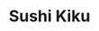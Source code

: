 ---
layout: place
title: "Sushi Kiku"
permalink: /georgia/atlanta/sushi-kiku.html
stateAbbr: GA
stateName: Georgia
cityName: Atlanta
place_id: ChIJMfxHNeIF9YgRwtPLtRoN47I
photos:
  - name: >-
      places/ChIJMfxHNeIF9YgRwtPLtRoN47I/photos/AeeoHcKx4iR1Kd6uttNTq9pkXv4Ravl8jvGXHVsfz_BDKSFCdNQVoq1-JLE-zwCnMtjL3-q3icIepJ7SdRQw195J_FY8_u8KN3dvKpuQdITFQAUvemM8vVb8aLrMbzKEWgkvG5wPX5JrOSJ6OD28DcREN6w5LP_vckXKiFD-eo4Kgl1An8sbSYkt1SxRW8oRvg5bJUvoFS90RWx4YW8TytjLxhSdJz-kLbufhZtyT8kULbU05OUFI9Ca7BR7taKbg3VTlGDGqKpTrs35MkPjcspH9eHb5eLQbwPW19VjwGdeQy_ntzVvJptsYVSZALEfnNfVhVz5EjKuLOJurIVvoYafxn_DCQf7sjDWnHkzjaOUU4K5JwKFgDoAH4gmGmaQWWKB8zntYAeCOye4H04tBx1fLx-TDp_ajjML1qTBk8O2JKluTQ
    widthPx: 4000
    heightPx: 2252
    authorAttributions:
      - displayName: Lee Lee Williams
        uri: https://maps.google.com/maps/contrib/110028932608900272559
        photoUri: >-
          https://lh3.googleusercontent.com/a/ACg8ocIcX1DId8j-hX-pxfuCgWvkYHqj3FiSnJ80Or7WCuspMFUYoQ=s100-p-k-no-mo
    flagContentUri: >-
      https://www.google.com/local/imagery/report/?cb_client=maps_api_places.places_api&image_key=!1e10!2sCIHM0ogKEICAgIDrmvOiQA&hl=en-US
    googleMapsUri: >-
      https://www.google.com/maps/place//data=!3m4!1e2!3m2!1sCIHM0ogKEICAgIDrmvOiQA!2e10!4m2!3m1!1s0x88f505e23547fc31:0xb2e30d1ab5cbd3c2
  - name: >-
      places/ChIJMfxHNeIF9YgRwtPLtRoN47I/photos/AeeoHcLoJUVmpDU2dR5aZ1U0ZpWG1XqnC88vOIKqDNv0IYSoo7afKT4xRJhKNo068Ce0bcZ8wtHZtRLhcMA5EtcsZfj6AlQQ23qnqkYGLxnOZ2UTZnNOrcApeCivBFmrRV_dO0S4cNwDUfKRwFIciQoEYPLM1MJwXMXu23lSFKggq_cAKjgwf0WZ_hJ0eNa6-QB-SNstjXOu5CjXw02oJAy9Ou-EEf2Y2HDd8NhSGUH6bqQRNbnlOBDseIEQ1zwDe1a7o5bHOJA-i7YNgEA_Q94X1nDNza6DoO9nfr0BFgciFkrlQf_BK7yUxLPtoNcn76xLLlE6wf7dUOHOI6Sb1wDZcqNfHeIO0kimfgpp9w0a-hSZgh8hAkIatcqG_m3tiQ5U1IRjt241CyQaK_T2ZhrvVKYw5q4m-mHFm05AkznGX0x71zDuVdgvSXuFiNRpDA
    widthPx: 4000
    heightPx: 2252
    authorAttributions:
      - displayName: Jana Viochnova
        uri: https://maps.google.com/maps/contrib/117000551736551810087
        photoUri: >-
          https://lh3.googleusercontent.com/a-/ALV-UjWDk2uHYzCfrpVC-CqovK9Y6vcqtSR0zoUKSFewqiFLuaMCLnXe=s100-p-k-no-mo
    flagContentUri: >-
      https://www.google.com/local/imagery/report/?cb_client=maps_api_places.places_api&image_key=!1e10!2sCIABIhADyddmqRKB_mevtgcAACVL&hl=en-US
    googleMapsUri: >-
      https://www.google.com/maps/place//data=!3m4!1e2!3m2!1sCIABIhADyddmqRKB_mevtgcAACVL!2e10!4m2!3m1!1s0x88f505e23547fc31:0xb2e30d1ab5cbd3c2
  - name: >-
      places/ChIJMfxHNeIF9YgRwtPLtRoN47I/photos/AeeoHcKvgYWidCL_N16Z3qZfpVccY_DIbzfRVdb4JdHkTRUl6W9ixZP0Qw54Q70P4C1kkq0TK3DWGiEyyKj_sQpCqJC8ND5t2ZkLPtkn2SKlcJGAqJ75mDf8Hbng0PwQ3RGysP6W9VjsNO6CRXFx7fVVP-jFUfdN8CZc8hvt507cH0MAbgmMt4cAktXC9-NKsW3QDklTNrd_8T8-tc8k5u_oPO73RFSfe3XfzURoehIIDaGvcN3nhCrdr2Txd8sewpRqxu1vhc3p3VI53txNAYBABlVlhyBBZxcq7vuigTSvZwd37EkTWEd3Y5L0yA6SW1SdbYl4naeCBNMgEGz0OOH8tlc1nym-YzJOCFW9N_ue_TOIHHON9_dTmLmoTV7IjfZuF0H9C1M_UIVWnodWpDQDzZqhW6EWYEs_y47gCp5U3eM
    widthPx: 1290
    heightPx: 1069
    authorAttributions:
      - displayName: S B
        uri: https://maps.google.com/maps/contrib/115982411911410632514
        photoUri: >-
          https://lh3.googleusercontent.com/a-/ALV-UjXVqvB5-giDaE_b9XEdr9kCP1cD8leBAwhlB-fL5Y7ef8uJuSfhfA=s100-p-k-no-mo
    flagContentUri: >-
      https://www.google.com/local/imagery/report/?cb_client=maps_api_places.places_api&image_key=!1e10!2sCIHM0ogKEICAgIDT4JLqHg&hl=en-US
    googleMapsUri: >-
      https://www.google.com/maps/place//data=!3m4!1e2!3m2!1sCIHM0ogKEICAgIDT4JLqHg!2e10!4m2!3m1!1s0x88f505e23547fc31:0xb2e30d1ab5cbd3c2
  - name: >-
      places/ChIJMfxHNeIF9YgRwtPLtRoN47I/photos/AeeoHcJQl02zTf5o7DwTag1MKakdTh8V1ZRpzw83D7VkmJn8iTk9LdOqCNr0gYHWyReP1g9uxHS7KvzYAJCe5ScZrDsx8IT7xEVsEhG_DDZl77b_LBTno4IfolIAAkFo9FBSyfB9aX54n2KkJSzaTy3iXBzrPF96Zwmfwc2gq6UmVdfz8yvp_LFaBSKJnZlnMY52p_REusQX-SSC2r15-FDV4uLNRSlrSAxooWg14DbjBwgKhN8mhvYPuNWfPH0vSkhw8HO5UqaoKQasjf5SuWCEryw_p0MnG-YIlIGIgAct6aya6NAP1sfnB1YuhZT_LJZ_rleXdMWwPY5nmbDl86WRzmjburgpEfpUBCLC4Ykc4nqSiG42RAA1UywD92cqoEmyffzXIrEFwOjTmKxAZu_kToYhTCiOJ7rFVCiucMedQFScawiw
    widthPx: 1514
    heightPx: 1021
    authorAttributions:
      - displayName: S B
        uri: https://maps.google.com/maps/contrib/115982411911410632514
        photoUri: >-
          https://lh3.googleusercontent.com/a-/ALV-UjXVqvB5-giDaE_b9XEdr9kCP1cD8leBAwhlB-fL5Y7ef8uJuSfhfA=s100-p-k-no-mo
    flagContentUri: >-
      https://www.google.com/local/imagery/report/?cb_client=maps_api_places.places_api&image_key=!1e10!2sCIHM0ogKEICAgIDT4JLq7gE&hl=en-US
    googleMapsUri: >-
      https://www.google.com/maps/place//data=!3m4!1e2!3m2!1sCIHM0ogKEICAgIDT4JLq7gE!2e10!4m2!3m1!1s0x88f505e23547fc31:0xb2e30d1ab5cbd3c2
  - name: >-
      places/ChIJMfxHNeIF9YgRwtPLtRoN47I/photos/AeeoHcLasaRyH6hNMfkb0njcW6RJPlk9lzrrn-uLqUh-ixnJJRtmm8CUfn7HZz0Ajd6CT92tbDpmpxCjSEzsreB3zYBKh2i1D7fNBJLWdd4diyIy6dgSFoqPme-ODP9fp6srIuyU-6IzkXBnc8Aa9sICuFM37IokLddWqvz4vhKb8XmWSCaVi283Bakvz-9YfhmcP3XqatUvzx2YykKMpXKhoWD3D8o7BXlTo8-U_u7eg23TwN4V7mu6dnDRB6DfVKRuuOQeB4-BPJBQdiH5qIOVpXj_AcSMiKEuKEoh-b_0YfhnbmEjwCS-3TH6FuaNkm7CMz5te6-T3HqZjAMKlR-WWdN1Ak0RTjQLb5ppVt496Ew5NhbvlA4LPg-WZ1FUkGzrLKFdnG6tUKtRwEj_3hnxXzRRo4UI_3QBOMDOqTkoPxP8Rw
    widthPx: 3000
    heightPx: 4000
    authorAttributions:
      - displayName: Crystal Telesford
        uri: https://maps.google.com/maps/contrib/110511459790075330068
        photoUri: >-
          https://lh3.googleusercontent.com/a-/ALV-UjUEvbrqpHCf8R3l48TEMMfquOT8M4NrNjDDA18uwlK3ydFxFoMTlg=s100-p-k-no-mo
    flagContentUri: >-
      https://www.google.com/local/imagery/report/?cb_client=maps_api_places.places_api&image_key=!1e10!2sCIHM0ogKEICAgICZj4eVRA&hl=en-US
    googleMapsUri: >-
      https://www.google.com/maps/place//data=!3m4!1e2!3m2!1sCIHM0ogKEICAgICZj4eVRA!2e10!4m2!3m1!1s0x88f505e23547fc31:0xb2e30d1ab5cbd3c2
  - name: >-
      places/ChIJMfxHNeIF9YgRwtPLtRoN47I/photos/AeeoHcJ1ChcANwGUpXMOM1l6ijLeUISnwdLw0fAgU7CKgyyFb6lzsTjOb52IzXzIhwKJNEgYTDY6N7X_6S-_yTQgg4amz09nbAbHWV6CKJT0k7ughiVDULi2UoZ8VIyR59OXMaBqtnlh7tUkqbY-3pyBQEhAdmzhXOTqcZGnwXO10VsyV-16etYEgFuytwY0cbKgOd0n5p3ZMYsdu--Mzp62bUrHZSbRHLy0bT6gQ-boJby6000leWyvzrlAkeiEcUCQHxAxh-FCDNOzDXzVeFl_X8CHdHEIl2S6RHlrHFFVMVWaVovrYF1qH0nkzudWiE03hXPm_rPL9euax8XYNsTgKeZWYbTl4huLFhkUrmLxgJkraGNTKjdiNZj5v3iCPseVFSM7wzMMIbaKgKn2w5t6hyKHRLo4-oQFE3KDrRt3TEwXOw
    widthPx: 4032
    heightPx: 3024
    authorAttributions:
      - displayName: Melissa Kim
        uri: https://maps.google.com/maps/contrib/111317788344680856767
        photoUri: >-
          https://lh3.googleusercontent.com/a-/ALV-UjXWLGBewnk_hrUzNCY4T_Qrcu8gbTaN40uW_dEX4_JY_nV1mQ8G=s100-p-k-no-mo
    flagContentUri: >-
      https://www.google.com/local/imagery/report/?cb_client=maps_api_places.places_api&image_key=!1e10!2sCIHM0ogKEICAgICMpqv7Bg&hl=en-US
    googleMapsUri: >-
      https://www.google.com/maps/place//data=!3m4!1e2!3m2!1sCIHM0ogKEICAgICMpqv7Bg!2e10!4m2!3m1!1s0x88f505e23547fc31:0xb2e30d1ab5cbd3c2
  - name: >-
      places/ChIJMfxHNeIF9YgRwtPLtRoN47I/photos/AeeoHcLPObBre3UxzyCDSDAOK4Q_Z6UQzUFx_2tqL4dAWRBCVx8sQ2tfranDO4N74ax-SmW9jY1oAO9aaFIE-H9XWdN47jQkO3hf5BbqWPtGzAsCSPDQrPzNuGgZJJY2gy2zb_iHQDnOe-J6MUBqG7HnUNGWLBnwj2o4aDidkyA3CloIi0gb9zc2blTjYcz_QKJy1r98n5qYuXm4eZ5B1XF869_bqdv1wyUHcIRDFu_ptG9brQ0WDBFNHcsT9OAEJx-U3wk4tDaLUZmzstf20y3MOLol4d3KdywRHfbw0ImASeLds3hO4lHdMKI5Z9nCSmqWXJf-rRggkCobFYTdJWW2aJqH1sckgQyeBgDYtcoYG9tYUrOQIapZc7Ty6YR8yaLfI00IQWDGHw-nZ1oGSvo7_RTL9c9YGnfro1C89tBzBYOslQ
    widthPx: 3000
    heightPx: 4000
    authorAttributions:
      - displayName: Trang T.
        uri: https://maps.google.com/maps/contrib/105427771826657887552
        photoUri: >-
          https://lh3.googleusercontent.com/a-/ALV-UjXgIc-Hvwe3gRW4x9hCbvdBAmyiqry4texVqLa7Sh9rxjfkaeT3tg=s100-p-k-no-mo
    flagContentUri: >-
      https://www.google.com/local/imagery/report/?cb_client=maps_api_places.places_api&image_key=!1e10!2sCIHM0ogKEICAgIDdjcuIMg&hl=en-US
    googleMapsUri: >-
      https://www.google.com/maps/place//data=!3m4!1e2!3m2!1sCIHM0ogKEICAgIDdjcuIMg!2e10!4m2!3m1!1s0x88f505e23547fc31:0xb2e30d1ab5cbd3c2
  - name: >-
      places/ChIJMfxHNeIF9YgRwtPLtRoN47I/photos/AeeoHcLeLTiVCdgaBOJ6QOsvBBQviSxryFPs1cNbYYwMuDgSN5dXHeGX-7_y3ZG1wtl_mckG_aSHcrBaduWI-2aAZwzTTnR54ByX76wjwv4NBgmB0PP8mNaRKtWuVwPITYDRg9RJyvYIkFAGWEnYwkP3wH_YPFqt20fvT-evtf8KF7d9e3_g17piizbIypJH4_KOpqV3baYZ9NW3Gz71e8QrFpgzJqIEZkF_6zEhTctdq752aXvYOBb1A8UjkQ5cD7nAsuwDpVxwR_ZRDn5d82QxTBgAN9RmcXD08VDC8BtMdxk6fhswWJCdyPCVwSNAAm9LnCdQ_ocR-rqMGna_1NWokEFskPcgMbdTBZI4LvgXdoSCWSgjGNMlBvgX6eO0SNdn2Jw9SFtFw2MjKT1ZSpiCasSQZERJTwbpmdAiAvVLOrx8Io3y
    widthPx: 2160
    heightPx: 2160
    authorAttributions:
      - displayName: Nita LaNee'
        uri: https://maps.google.com/maps/contrib/100789618389979312378
        photoUri: >-
          https://lh3.googleusercontent.com/a-/ALV-UjVBFJtKZalCQj7fD_RsV3zHjq9BRAoRGS_q4afCl7t0rT73wp9tzg=s100-p-k-no-mo
    flagContentUri: >-
      https://www.google.com/local/imagery/report/?cb_client=maps_api_places.places_api&image_key=!1e10!2sCIHM0ogKEICAgIDU363HyAE&hl=en-US
    googleMapsUri: >-
      https://www.google.com/maps/place//data=!3m4!1e2!3m2!1sCIHM0ogKEICAgIDU363HyAE!2e10!4m2!3m1!1s0x88f505e23547fc31:0xb2e30d1ab5cbd3c2
  - name: >-
      places/ChIJMfxHNeIF9YgRwtPLtRoN47I/photos/AeeoHcJIeBiPH2-w_GHvib0IKnt0hZadcuwdffQmlpaOhTv0-oh2QxH8YFOJsHHzOxC0pQexPW_tO8arbBnrsxU8AVxw9xdd1ZoaNSLKIpEVwxI3FPdVVxy0Efv8sEcbzRno3Ea2wwKVDK96owH5vUnuF72d68jESgRZOhSuTWA5XZ20wjPzi6x30COPUEoYgqfkH2gs62xXHBxHqPnga1YWIkq2qN8SOW5sQsED_NgV7NqksEUO6D2JGO1PcVjoOJqbX1OoZapOk38oEn1F6sXGuyc93WVp4AjfWqcxvidiv4S99NealmWe2ey_RmYAUL83tYf4-wighuriaW_KqEweoO7SWnG70Gp8BxrMzPuF5OgGoCCW1qwdQ75ShLfUHA4vukEyCpWRFCKK2IPViULfotAr-L7e4r3bGZZg_kJWBLJmwA
    widthPx: 4032
    heightPx: 2268
    authorAttributions:
      - displayName: Kevin Woods
        uri: https://maps.google.com/maps/contrib/115709906678412343230
        photoUri: >-
          https://lh3.googleusercontent.com/a-/ALV-UjUOW_O7q1lvmcMznC15WC8helX10tiSFHf52w-kCQPgxgCg0W9x=s100-p-k-no-mo
    flagContentUri: >-
      https://www.google.com/local/imagery/report/?cb_client=maps_api_places.places_api&image_key=!1e10!2sCIHM0ogKEICAgIC3-5mxaA&hl=en-US
    googleMapsUri: >-
      https://www.google.com/maps/place//data=!3m4!1e2!3m2!1sCIHM0ogKEICAgIC3-5mxaA!2e10!4m2!3m1!1s0x88f505e23547fc31:0xb2e30d1ab5cbd3c2
  - name: >-
      places/ChIJMfxHNeIF9YgRwtPLtRoN47I/photos/AeeoHcILNdejubynNHutnDiQ7Abi1R83mzq6VBkPlwf5uOdG8REOWl0K0mlluJW-H0wCuFMxZIlpr1MXjp4YD9D5Ba8jeP3CHXCDr4lm8LbSIBdoSd4a0I8LSitc4FY-4mTwPKGO8QXiuNaXTzBOBl5CFN7ZKw8XAsLeT-ZG_CEVySB-zoFiDVtK4fFq1kAaAXrjgA4pXHFDHGHQ4OTxMEuMQSCAI2RMK-PXkj95wWXNrrkh2E_XeCSBl78jJ691eOv00djeXyc-opTqrZhvJfH1xZVv07G4sG0O_VxjgB-mnCx9xOZy9urqQIhiHep9u5CDZYqcymr_A__ZD_7TuMd6uMzOjUfQMk62q8ht7wbfD5O5MrXgJrQEkaFBioBzSl9PZhJkJZzKiWWnOmlUjlmkuCADIjW9Lsk0loP5LGvpZeJldQ
    widthPx: 3024
    heightPx: 4032
    authorAttributions:
      - displayName: Tulip Pansak
        uri: https://maps.google.com/maps/contrib/108934946984202361217
        photoUri: >-
          https://lh3.googleusercontent.com/a-/ALV-UjWQYBwqQ9fN_MgzrdlHTyg7EM7m01jSbdx_MuI_ODzXZlvTWQPf3Q=s100-p-k-no-mo
    flagContentUri: >-
      https://www.google.com/local/imagery/report/?cb_client=maps_api_places.places_api&image_key=!1e10!2sCIHM0ogKEICAgMDg4M7jcg&hl=en-US
    googleMapsUri: >-
      https://www.google.com/maps/place//data=!3m4!1e2!3m2!1sCIHM0ogKEICAgMDg4M7jcg!2e10!4m2!3m1!1s0x88f505e23547fc31:0xb2e30d1ab5cbd3c2
address: 2770 Lenox Rd NE, Atlanta, GA 30324, USA
street: 2770 Lenox Rd NE
city: Atlanta
state: GA
zip: '30324'
country: USA
neighborhood: Buckhead
latitude: '33.831007'
longitude: '-84.356819'
accessibility_options:
  wheelchairAccessibleParking: true
  wheelchairAccessibleEntrance: true
  wheelchairAccessibleRestroom: true
  wheelchairAccessibleSeating: true
business_status: OPERATIONAL
name: Sushi Kiku
google_maps_links:
  directionsUri: >-
    https://www.google.com/maps/dir//''/data=!4m7!4m6!1m1!4e2!1m2!1m1!1s0x88f505e23547fc31:0xb2e30d1ab5cbd3c2!3e0
  placeUri: https://maps.google.com/?cid=12890160966834836418
  writeAReviewUri: >-
    https://www.google.com/maps/place//data=!4m3!3m2!1s0x88f505e23547fc31:0xb2e30d1ab5cbd3c2!12e1
  reviewsUri: >-
    https://www.google.com/maps/place//data=!4m4!3m3!1s0x88f505e23547fc31:0xb2e30d1ab5cbd3c2!9m1!1b1
  photosUri: >-
    https://www.google.com/maps/place//data=!4m3!3m2!1s0x88f505e23547fc31:0xb2e30d1ab5cbd3c2!10e5
primary_type: Sushi Restaurant
opening_hours:
  regular: null
  current: null
secondary_opening_hours:
  regular:
    weekdayDescriptions: null
    type: null
  current:
    weekdayDescriptions: null
    type: null
phone: (404) 467-4544
price_level: PRICE_LEVEL_MODERATE
price_range: $20 &ndash; $30
rating: '4.4'
rating_count: 757
website: https://www.sushikikuatlanta.com/
description: >-
  Informal eatery presenting Japanese entrees & sushi rolls, plus tempura
  cheesecake for dessert.
reviews:
  - name: >-
      places/ChIJMfxHNeIF9YgRwtPLtRoN47I/reviews/ChdDSUhNMG9nS0VJQ0FnTURnNE03amdnRRAB
    relativePublishTimeDescription: a month ago
    rating: 5
    text:
      text: >-
        I love this restaurant! it’s my go to ATL sushi spot! if you’re looking
        for a lowkey, great quality sushi place this is it. their sushi rolls
        are comparable to fancy sushi restaurants and every roll I’ve ordered
        has exceeded my expectations. also did I mention you can customize your
        rolls? I’ve gotten everything from the miso soup to chirashi don which
        leaves me wanting to come back every time. My boyfriend loves their
        fried calamari so we get that often as well. Salmon nigiri is fire!
        prices are amaazing love you guys every person working here is so
        incredible too.
      languageCode: en
    originalText:
      text: >-
        I love this restaurant! it’s my go to ATL sushi spot! if you’re looking
        for a lowkey, great quality sushi place this is it. their sushi rolls
        are comparable to fancy sushi restaurants and every roll I’ve ordered
        has exceeded my expectations. also did I mention you can customize your
        rolls? I’ve gotten everything from the miso soup to chirashi don which
        leaves me wanting to come back every time. My boyfriend loves their
        fried calamari so we get that often as well. Salmon nigiri is fire!
        prices are amaazing love you guys every person working here is so
        incredible too.
      languageCode: en
    authorAttribution:
      displayName: Tulip Pansak
      uri: https://www.google.com/maps/contrib/108934946984202361217/reviews
      photoUri: >-
        https://lh3.googleusercontent.com/a-/ALV-UjWQYBwqQ9fN_MgzrdlHTyg7EM7m01jSbdx_MuI_ODzXZlvTWQPf3Q=s128-c0x00000000-cc-rp-mo-ba3
    publishTime: '2025-02-22T00:54:22.879309Z'
    flagContentUri: >-
      https://www.google.com/local/review/rap/report?postId=ChdDSUhNMG9nS0VJQ0FnTURnNE03amdnRRAB&d=17924085&t=1
    googleMapsUri: >-
      https://www.google.com/maps/reviews/data=!4m6!14m5!1m4!2m3!1sChdDSUhNMG9nS0VJQ0FnTURnNE03amdnRRAB!2m1!1s0x88f505e23547fc31:0xb2e30d1ab5cbd3c2
  - name: >-
      places/ChIJMfxHNeIF9YgRwtPLtRoN47I/reviews/ChZDSUhNMG9nS0VJQ0FnSURueFp5SUFREAE
    relativePublishTimeDescription: 6 months ago
    rating: 3
    text:
      text: >-
        I understand that great sushi is likely hard to come by in a landlocked
        city like Atlanta, and the food here is decent, but I don't appreciate
        the deceptive pricing.


        All the sushi is listed at fifty percent off, and that clearly draws a
        crowd, but since the list price is so far above market rate, it
        basically offsets any discount the customer may have enjoyed. They don't
        even list prices on their paper menu, which seems dishonest. Instead you
        scan a QR code menu, which will give you prices, but only some of the
        pictures load, so you don't really know what you're getting.


        The food itself is pretty good. The miso soup comes with fresh
        mushrooms, which is a nice touch, and the ginger salad dressing is fresh
        and tangy.


        The sushi is fresh but don't expect any frills on the regular roll...
        The best bang for your buck is probably the Rainbow Roll, although it
        also seems like pains have been taken to conceal the price of it.


        Eel roll is a little more oily than I'm used to, which made it difficult
        to taste the other fresh fish I ordered.


        The staff is very friendly, but the vibe here is... Strange. The music
        is a bizarre mix of country music and top 40 hits. Could benefit from
        some simple strings and a running fountain or something.
      languageCode: en
    originalText:
      text: >-
        I understand that great sushi is likely hard to come by in a landlocked
        city like Atlanta, and the food here is decent, but I don't appreciate
        the deceptive pricing.


        All the sushi is listed at fifty percent off, and that clearly draws a
        crowd, but since the list price is so far above market rate, it
        basically offsets any discount the customer may have enjoyed. They don't
        even list prices on their paper menu, which seems dishonest. Instead you
        scan a QR code menu, which will give you prices, but only some of the
        pictures load, so you don't really know what you're getting.


        The food itself is pretty good. The miso soup comes with fresh
        mushrooms, which is a nice touch, and the ginger salad dressing is fresh
        and tangy.


        The sushi is fresh but don't expect any frills on the regular roll...
        The best bang for your buck is probably the Rainbow Roll, although it
        also seems like pains have been taken to conceal the price of it.


        Eel roll is a little more oily than I'm used to, which made it difficult
        to taste the other fresh fish I ordered.


        The staff is very friendly, but the vibe here is... Strange. The music
        is a bizarre mix of country music and top 40 hits. Could benefit from
        some simple strings and a running fountain or something.
      languageCode: en
    authorAttribution:
      displayName: Adam Crain
      uri: https://www.google.com/maps/contrib/117224246405418887841/reviews
      photoUri: >-
        https://lh3.googleusercontent.com/a/ACg8ocLvzfb3akwLp-AGF-TQvwvPOzkpT6BvTDuspIgCQI_1lc1zeQ=s128-c0x00000000-cc-rp-mo-ba2
    publishTime: '2024-10-07T22:03:06.272229Z'
    flagContentUri: >-
      https://www.google.com/local/review/rap/report?postId=ChZDSUhNMG9nS0VJQ0FnSURueFp5SUFREAE&d=17924085&t=1
    googleMapsUri: >-
      https://www.google.com/maps/reviews/data=!4m6!14m5!1m4!2m3!1sChZDSUhNMG9nS0VJQ0FnSURueFp5SUFREAE!2m1!1s0x88f505e23547fc31:0xb2e30d1ab5cbd3c2
  - name: >-
      places/ChIJMfxHNeIF9YgRwtPLtRoN47I/reviews/ChdDSUhNMG9nS0VJQ0FnTURBcmJfd2dnRRAB
    relativePublishTimeDescription: 2 months ago
    rating: 5
    text:
      text: >-
        I used to come here because I lived right down the street and it was the
        closest sushi restaurant to my house. Now I come back because even after
        moving to Florida, I miss this place! Their rolls are always so good and
        you can't beat the prices. Lion King roll, Volcano roll, and Sakura
        rolls are my go-to orders. I prefer this place for dinner vs lunch as
        the rolls are made fresh vs buffet. It will always be one of my favorite
        spots.
      languageCode: en
    originalText:
      text: >-
        I used to come here because I lived right down the street and it was the
        closest sushi restaurant to my house. Now I come back because even after
        moving to Florida, I miss this place! Their rolls are always so good and
        you can't beat the prices. Lion King roll, Volcano roll, and Sakura
        rolls are my go-to orders. I prefer this place for dinner vs lunch as
        the rolls are made fresh vs buffet. It will always be one of my favorite
        spots.
      languageCode: en
    authorAttribution:
      displayName: Linda Eubanks Nale
      uri: https://www.google.com/maps/contrib/105319737752034675570/reviews
      photoUri: >-
        https://lh3.googleusercontent.com/a-/ALV-UjVF7Bqn2SWqJXl7FJmrfRNFJp3H_HY_tgw5_JPETiqCy7pjedGw=s128-c0x00000000-cc-rp-mo-ba4
    publishTime: '2025-02-11T04:52:08.778074Z'
    flagContentUri: >-
      https://www.google.com/local/review/rap/report?postId=ChdDSUhNMG9nS0VJQ0FnTURBcmJfd2dnRRAB&d=17924085&t=1
    googleMapsUri: >-
      https://www.google.com/maps/reviews/data=!4m6!14m5!1m4!2m3!1sChdDSUhNMG9nS0VJQ0FnTURBcmJfd2dnRRAB!2m1!1s0x88f505e23547fc31:0xb2e30d1ab5cbd3c2
  - name: >-
      places/ChIJMfxHNeIF9YgRwtPLtRoN47I/reviews/ChZDSUhNMG9nS0VJQ0FnSUNmbWJhX1d3EAE
    relativePublishTimeDescription: 3 months ago
    rating: 5
    text:
      text: >-
        I went with a large group of family, 14 of us, and they sat us in the
        back room. We've been there many times, and it felt like going to an old
        friends house. The service was great, food was delicious, and everyone
        ate their fill. Thank you Sushi Kiku for a great meal!
      languageCode: en
    originalText:
      text: >-
        I went with a large group of family, 14 of us, and they sat us in the
        back room. We've been there many times, and it felt like going to an old
        friends house. The service was great, food was delicious, and everyone
        ate their fill. Thank you Sushi Kiku for a great meal!
      languageCode: en
    authorAttribution:
      displayName: Carlos E. Marciales
      uri: https://www.google.com/maps/contrib/101597837675250143042/reviews
      photoUri: >-
        https://lh3.googleusercontent.com/a-/ALV-UjUpOJ6CRIR6MJ5VQw0Sh9ln6xzB4jNggz4Ip-qG3Ip4yHJNq8u9CA=s128-c0x00000000-cc-rp-mo-ba4
    publishTime: '2024-12-30T14:37:48.551963Z'
    flagContentUri: >-
      https://www.google.com/local/review/rap/report?postId=ChZDSUhNMG9nS0VJQ0FnSUNmbWJhX1d3EAE&d=17924085&t=1
    googleMapsUri: >-
      https://www.google.com/maps/reviews/data=!4m6!14m5!1m4!2m3!1sChZDSUhNMG9nS0VJQ0FnSUNmbWJhX1d3EAE!2m1!1s0x88f505e23547fc31:0xb2e30d1ab5cbd3c2
  - name: >-
      places/ChIJMfxHNeIF9YgRwtPLtRoN47I/reviews/ChZDSUhNMG9nS0VJQ0FnSUN2b1BycWJBEAE
    relativePublishTimeDescription: 4 months ago
    rating: 1
    text:
      text: >-
        burnt food. the udon was really bland too, and there was barely any
        flavor. I've been here before, and their food is usually ok. But this
        time they really dropped the ball. I paid $26 for this? C'mon...
      languageCode: en
    originalText:
      text: >-
        burnt food. the udon was really bland too, and there was barely any
        flavor. I've been here before, and their food is usually ok. But this
        time they really dropped the ball. I paid $26 for this? C'mon...
      languageCode: en
    authorAttribution:
      displayName: Lee
      uri: https://www.google.com/maps/contrib/106548381552636427032/reviews
      photoUri: >-
        https://lh3.googleusercontent.com/a/ACg8ocLnz7UFMSdI5vvXY697y_u1sHk9Edu1UcKliiNDxUrya94G=s128-c0x00000000-cc-rp-mo
    publishTime: '2024-12-07T03:23:24.791458Z'
    flagContentUri: >-
      https://www.google.com/local/review/rap/report?postId=ChZDSUhNMG9nS0VJQ0FnSUN2b1BycWJBEAE&d=17924085&t=1
    googleMapsUri: >-
      https://www.google.com/maps/reviews/data=!4m6!14m5!1m4!2m3!1sChZDSUhNMG9nS0VJQ0FnSUN2b1BycWJBEAE!2m1!1s0x88f505e23547fc31:0xb2e30d1ab5cbd3c2
parking_options:
  freeParkingLot: true
  freeStreetParking: true
payment_options:
  acceptsCreditCards: true
  acceptsDebitCards: true
  acceptsCashOnly: false
  acceptsNfc: true
allow_dogs: null
curbside_pickup: true
delivery: true
dine_in: true
good_for_children: true
good_for_groups: true
good_for_sports: null
live_music: false
menu_for_children: false
outdoor_seating: false
reservable: true
restroom: true
serves_beer: true
serves_breakfast: false
serves_brunch: false
serves_cocktails: true
serves_coffee: null
serves_dinner: true
serves_dessert: true
serves_lunch: true
serves_vegetarian_food: null
serves_wine: true
takeout: true

---